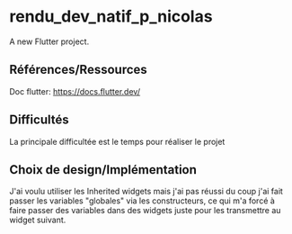 # rendu_dev_natif_p_nicolas

A new Flutter project.

## Références/Ressources
Doc flutter: https://docs.flutter.dev/

## Difficultés
La principale difficultée est le temps pour réaliser le projet

## Choix de design/Implémentation
J'ai voulu utiliser les Inherited widgets mais j'ai pas réussi du coup j'ai fait passer les variables "globales" via les constructeurs, ce qui m'a forcé à faire passer des variables dans des widgets juste pour les transmettre au widget suivant.